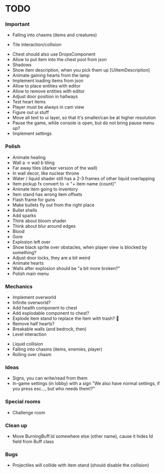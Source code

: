 # TODO

### Important

* Falling into chasms (items and creatures)
 - Tile interaction/collision

* Chest should also use DropsComponent
* Allow to put item into the chest pool from json
* Shadows
* Show item description, when you pick them up [UiItemDescription]
* Animate gaining hearts from the lamp
* Implement loading items from json
* Allow to place entities with editor
* Allow to remove entities with editor
* Adjust door position in hallways
* Test heart items
* Player must be always in cam view
* Figure out ui stuff
* Move all text to ui layer, so that it's smaller/can be at higher resolution
* Pause the game, while console is open, but do not bring pause menu up?
* Implement settings

### Polish

* Animate healing
* Wall a -> wall b tiling
* Far away tiles (darker version of the wall)
* In wall decor, like nuclear throne
* Water / liquid shader still has a 2-3 frames of other liquid overlapping
* Item pickup fx convert to -> "+ item name (count)"
* Animate item going to inventory
* Item stand has wrong item offsets
* Flash frame for guns
* Make bullets fly out from the right place
* Bullet shells
* Add sparks
* Think about bloom shader
* Think about blur around edges
* Blood
* Gore
* Explosion left over
* Show black sprite over obstacles, when player view is blocked by something?
* Adjust door locks, they are a bit weird
* Animate hearts
* Walls after explosion should be "a bit more broken?"
* Polish main menu

### Mechanics

* Implement overworld
* Infinite overworld?
* Add health component to chest
* Add explodable component to chest?
* Explode item stand to replace the item with trash? :thinking:
* Remove half hearts?
* Breakable walls (and bedrock, then)
* Level interaction
 + Liquid collision
 + Falling into chasms (items, enemies, player)
 + Rolling over chasm

### Ideas

* Signs, you can write/read from them
* In-game settings (in lobby) with a sign "We also have normal settings, if you press esc..., but who needs them!?"

### Special rooms

* Challenge room

### Clean up

* Move BurningBuff.Id somewhere else (other name), cause it hides Id field from Buff class

### Bugs

* Projectiles will collide with item stand (should disable the collision)